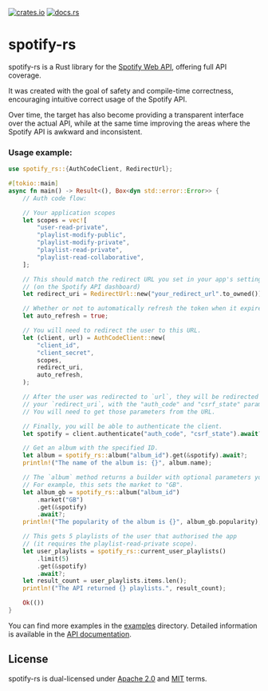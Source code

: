 [![crates.io](https://img.shields.io/crates/v/spotify-rs)](https://crates.io/crates/spotify-rs)
[![docs.rs](https://img.shields.io/docsrs/spotify-rs)](https://docs.rs/spotify-rs)

# spotify-rs
spotify-rs is a Rust library for the [Spotify Web API](https://developer.spotify.com/documentation/web-api),
offering full API coverage.

It was created with the goal of safety and compile-time correctness, encouraging intuitive correct usage
of the Spotify API.

Over time, the target has also become providing a transparent interface over the actual API, while
at the same time improving the areas where the Spotify API is awkward and inconsistent.

### Usage example:
```rust
use spotify_rs::{AuthCodeClient, RedirectUrl};

#[tokio::main]
async fn main() -> Result<(), Box<dyn std::error::Error>> {
    // Auth code flow:

    // Your application scopes
    let scopes = vec![
        "user-read-private",
        "playlist-modify-public",
        "playlist-modify-private",
        "playlist-read-private",
        "playlist-read-collaborative",
    ];

    // This should match the redirect URL you set in your app's settings
    // (on the Spotify API dashboard)
    let redirect_uri = RedirectUrl::new("your_redirect_url".to_owned())?;

    // Whether or not to automatically refresh the token when it expires.
    let auto_refresh = true;

    // You will need to redirect the user to this URL.
    let (client, url) = AuthCodeClient::new(
        "client_id",
        "client_secret",
        scopes,
        redirect_uri,
        auto_refresh,
    );

    // After the user was redirected to `url`, they will be redirected *again*, to
    // your `redirect_uri`, with the "auth_code" and "csrf_state" parameters in the URL.
    // You will need to get those parameters from the URL.

    // Finally, you will be able to authenticate the client.
    let spotify = client.authenticate("auth_code", "csrf_state").await?;

    // Get an album with the specified ID.
    let album = spotify_rs::album("album_id").get(&spotify).await?;
    println!("The name of the album is: {}", album.name);

    // The `album` method returns a builder with optional parameters you can set
    // For example, this sets the market to "GB".
    let album_gb = spotify_rs::album("album_id")
        .market("GB")
        .get(&spotify)
        .await?;
    println!("The popularity of the album is {}", album_gb.popularity);

    // This gets 5 playlists of the user that authorised the app
    // (it requires the playlist-read-private scope).
    let user_playlists = spotify_rs::current_user_playlists()
        .limit(5)
        .get(&spotify)
        .await?;
    let result_count = user_playlists.items.len();
    println!("The API returned {} playlists.", result_count);

    Ok(())
}
```
You can find more examples in the [examples](examples) directory.
Detailed information is available in the [API documentation](https://docs.rs/spotify-rs/).

## License
spotify-rs is dual-licensed under [Apache 2.0](https://github.com/Bogpan/spotify-rs/blob/main/LICENSE-APACHE) and [MIT](https://github.com/Bogpan/spotify-rs/blob/main/LICENSE-MIT) terms.
